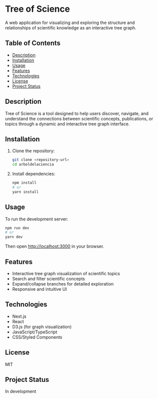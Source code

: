 # Tree of Science

A web application for visualizing and exploring the structure and relationships of scientific knowledge as an interactive tree graph.

## Table of Contents
- [Description](#description)
- [Installation](#installation)
- [Usage](#usage)
- [Features](#features)
- [Technologies](#technologies)
- [License](#license)
- [Project Status](#project-status)

## Description
Tree of Science is a tool designed to help users discover, navigate, and understand the connections between scientific concepts, publications, or topics through a dynamic and interactive tree graph interface.

## Installation
1. Clone the repository:
   ```bash
   git clone <repository-url>
   cd arboldelaciencia
   ```
2. Install dependencies:
   ```bash
   npm install
   # or
   yarn install
   ```

## Usage
To run the development server:
```bash
npm run dev
# or
yarn dev
```
Then open [http://localhost:3000](http://localhost:3000) in your browser.

## Features
- Interactive tree graph visualization of scientific topics
- Search and filter scientific concepts
- Expand/collapse branches for detailed exploration
- Responsive and intuitive UI

## Technologies
- Next.js
- React
- D3.js (for graph visualization)
- JavaScript/TypeScript
- CSS/Styled Components

## License
MIT

## Project Status
In development
